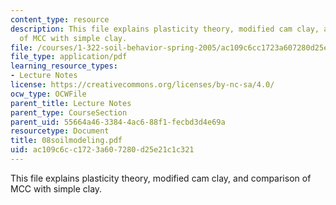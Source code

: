 ```yaml
---
content_type: resource
description: This file explains plasticity theory, modified cam clay, and comparison
  of MCC with simple clay.
file: /courses/1-322-soil-behavior-spring-2005/ac109c6cc1723a607280d25e21c1c321_08soilmodeling.pdf
file_type: application/pdf
learning_resource_types:
- Lecture Notes
license: https://creativecommons.org/licenses/by-nc-sa/4.0/
ocw_type: OCWFile
parent_title: Lecture Notes
parent_type: CourseSection
parent_uid: 55664a46-3384-4ac6-88f1-fecbd3d4e69a
resourcetype: Document
title: 08soilmodeling.pdf
uid: ac109c6c-c172-3a60-7280-d25e21c1c321
---
```

This file explains plasticity theory, modified cam clay, and comparison of MCC with simple clay.